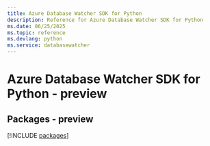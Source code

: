 ```yaml
---
title: Azure Database Watcher SDK for Python
description: Reference for Azure Database Watcher SDK for Python
ms.date: 06/25/2025
ms.topic: reference
ms.devlang: python
ms.service: databasewatcher
---
```

# Azure Database Watcher SDK for Python - preview
## Packages - preview
[!INCLUDE [packages](database-watcher-index.md)]